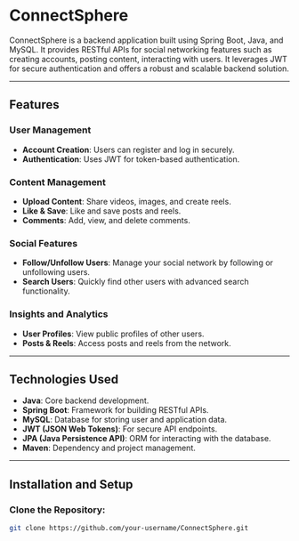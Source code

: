 # ConnectSphere

ConnectSphere is a backend application built using Spring Boot, Java, and MySQL. It provides RESTful APIs for social networking features such as creating accounts, posting content, interacting with users. It leverages JWT for secure authentication and offers a robust and scalable backend solution.

---

## Features

### User Management

- **Account Creation**: Users can register and log in securely.
- **Authentication**: Uses JWT for token-based authentication.

### Content Management

- **Upload Content**: Share videos, images, and create reels.
- **Like & Save**: Like and save posts and reels.
- **Comments**: Add, view, and delete comments.

### Social Features

- **Follow/Unfollow Users**: Manage your social network by following or unfollowing users.
- **Search Users**: Quickly find other users with advanced search functionality.

### Insights and Analytics

- **User  Profiles**: View public profiles of other users.
- **Posts & Reels**: Access posts and reels from the network.

---


## Technologies Used

- **Java**: Core backend development.
- **Spring Boot**: Framework for building RESTful APIs.
- **MySQL**: Database for storing user and application data.
- **JWT (JSON Web Tokens)**: For secure API endpoints.
- **JPA (Java Persistence API)**: ORM for interacting with the database.
- **Maven**: Dependency and project management.

---

## Installation and Setup

### Clone the Repository:

```bash
git clone https://github.com/your-username/ConnectSphere.git
